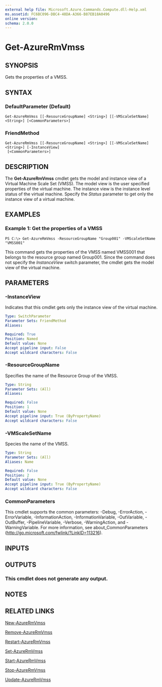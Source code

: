 ```yaml
---
external help file: Microsoft.Azure.Commands.Compute.dll-Help.xml
ms.assetid: FC6BC096-DBC4-48DA-A366-B87EB18A0496
online version: 
schema: 2.0.0
---
```


# Get-AzureRmVmss

## SYNOPSIS
Gets the properties of a VMSS.

## SYNTAX

### DefaultParameter (Default)
```
Get-AzureRmVmss [[-ResourceGroupName] <String>] [[-VMScaleSetName] <String>] [<CommonParameters>]
```

### FriendMethod
```
Get-AzureRmVmss [[-ResourceGroupName] <String>] [[-VMScaleSetName] <String>] [-InstanceView]
 [<CommonParameters>]
```

## DESCRIPTION
The **Get-AzureRmVmss** cmdlet gets the model and instance view of a Virtual Machine Scale Set (VMSS).
The model view is the user specified properties of the virtual machine.
The instance view is the instance level status of the virtual machine.
Specify the *Status* parameter to get only the instance view of a virtual machine.

## EXAMPLES

### Example 1: Get the properties of a VMSS
```
PS C:\> Get-AzureRmVmss -ResourceGroupName "Group001" -VMScaleSetName "VMSS001"
```

This command gets the properties of the VMSS named VMSS001 that belongs to the resource group named Group001.
Since the command does not specify the *InstanceView* switch parameter, the cmdlet gets the model view of the virtual machine.

## PARAMETERS

### -InstanceView
Indicates that this cmdlet gets only the instance view of the virtual machine.

```yaml
Type: SwitchParameter
Parameter Sets: FriendMethod
Aliases: 

Required: True
Position: Named
Default value: None
Accept pipeline input: False
Accept wildcard characters: False
```

### -ResourceGroupName
Specifies the name of the Resource Group of the VMSS.

```yaml
Type: String
Parameter Sets: (All)
Aliases: 

Required: False
Position: 1
Default value: None
Accept pipeline input: True (ByPropertyName)
Accept wildcard characters: False
```

### -VMScaleSetName
Species the name of the VMSS.

```yaml
Type: String
Parameter Sets: (All)
Aliases: Name

Required: False
Position: 2
Default value: None
Accept pipeline input: True (ByPropertyName)
Accept wildcard characters: False
```

### CommonParameters
This cmdlet supports the common parameters: -Debug, -ErrorAction, -ErrorVariable, -InformationAction, -InformationVariable, -OutVariable, -OutBuffer, -PipelineVariable, -Verbose, -WarningAction, and -WarningVariable. For more information, see about_CommonParameters (http://go.microsoft.com/fwlink/?LinkID=113216).

## INPUTS

## OUTPUTS

### This cmdlet does not generate any output.

## NOTES

## RELATED LINKS

[New-AzureRmVmss](./New-AzureRmVmss.md)

[Remove-AzureRmVmss](./Remove-AzureRmVmss.md)

[Restart-AzureRmVmss](./Restart-AzureRmVmss.md)

[Set-AzureRmVmss](./Set-AzureRmVmss.md)

[Start-AzureRmVmss](./Start-AzureRmVmss.md)

[Stop-AzureRmVmss](./Stop-AzureRmVmss.md)

[Update-AzureRmVmss](./Update-AzureRmVmss.md)


